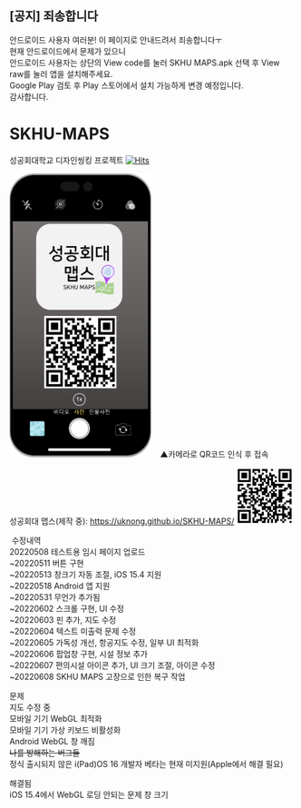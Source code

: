 ## [공지] 죄송합니다
안드로이드 사용자 여러분! 이 페이지로 안내드려서 죄송합니다ㅜ  
현재 안드로이드에서 문제가 있으니  
안드로이드 사용자는 상단의 View code를 눌러 SKHU MAPS.apk 선택 후 View raw를 눌러 앱을 설치해주세요.  
Google Play 검토 후 Play 스토어에서 설치 가능하게 변경 예정입니다.  
감사합니다.
# SKHU-MAPS
성공회대학교 디자인씽킹 프로젝트 [![Hits](https://hits.seeyoufarm.com/api/count/incr/badge.svg?url=https%3A%2F%2Fgithub.com%2FUknong%2FSKHU-MAPS&count_bg=%2379C83D&title_bg=%23555555&icon=&icon_color=%23E7E7E7&title=hits&edge_flat=false)](https://hits.seeyoufarm.com)  
  
<img src="https://raw.githubusercontent.com/Uknong/SKHU-MAPS/main/SKHU%20MAPS%20QR_P.png" width="250" height="500">  
&nbsp;&nbsp;&nbsp;▲카메라로 QR코드 인식 후 접속  
  
성공회대 맵스(제작 중): <a href="https://uknong.github.io/SKHU-MAPS/" target="_blank">https://uknong.github.io/SKHU-MAPS/</a>
<img src="https://raw.githubusercontent.com/Uknong/SKHU-MAPS/main/SKHU_MAPS_QR.png" width="100" height="100">

&nbsp;수정내역  
 20220508 테스트용 임시 페이지 업로드  
~20220511 버튼 구현  
~20220513 창크기 자동 조절, iOS 15.4 지원  
~20220518 Android 앱 지원  
~20220531 무언가 추가됨  
~20220602 스크롤 구현, UI 수정  
~20220603 핀 추가, 지도 수정  
~20220604 텍스트 미출력 문제 수정  
~20220605 가독성 개선, 항공지도 수정, 일부 UI 최적화  
~20220606 팝업창 구현, 시설 정보 추가  
~20220607 편의시설 아이콘 추가, UI 크기 조절, 아이콘 수정  
~20220608 SKHU MAPS 고장으로 인한 복구 작업  
  
문제  
지도 수정 중  
모바일 기기 WebGL 최적화  
모바일 기기 가상 키보드 비활성화  
Android WebGL 창 깨짐  
~~나를 방해하는 버그들~~  
정식 출시되지 않은 i(Pad)OS 16 개발자 베타는 현재 미지원(Apple에서 해결 필요)
  
해결됨  
iOS 15.4에서 WebGL 로딩 안되는 문제
창 크기  
